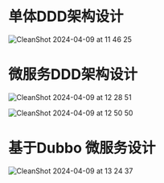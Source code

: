 # 单体DDD架构设计
![CleanShot 2024-04-09 at 11 46 25](https://github.com/zhhaojie/qimiao/assets/1538936/03ba4059-e874-4e6e-9b22-6fa446b5268f)

# 微服务DDD架构设计
![CleanShot 2024-04-09 at 12 28 51](https://github.com/zhhaojie/qimiao/assets/1538936/ff1ee935-43cf-415f-906e-1417460a6d2d)

![CleanShot 2024-04-09 at 12 50 50](https://github.com/zhhaojie/qimiao/assets/1538936/42dbabcc-21f9-4ecf-b171-c1e39e5ecbef)

# 基于Dubbo 微服务设计
![CleanShot 2024-04-09 at 13 24 37](https://github.com/zhhaojie/qimiao/assets/1538936/673c4636-b985-461a-abc1-94d7d5963b2b)


